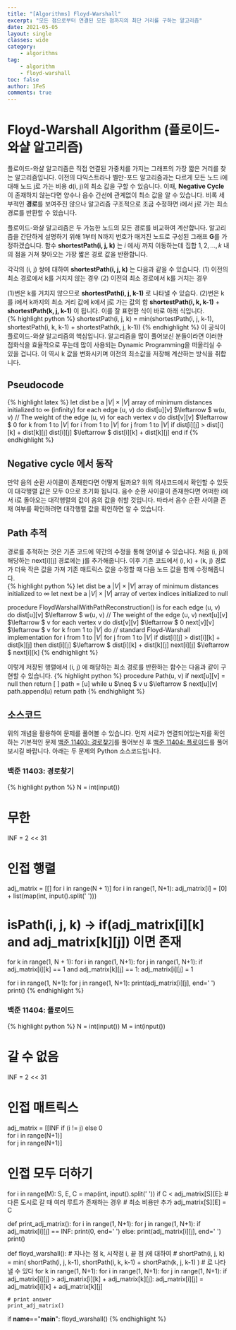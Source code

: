 ```yaml
---
title: "[Algorithms] Floyd-Warshall"
excerpt: "모든 점으로부터 연결된 모든 점까지의 최단 거리를 구하는 알고리즘"
date: 2021-05-05
layout: single
classes: wide
category:
    - algorithms
tag:
    - algorithm
    - floyd-warshall
toc: false
author: 1FeS
comments: true
---
```


# Floyd-Warshall Algorithm (플로이드-와샬 알고리즘)

플로이드-와샬 알고리즘은 직접 연결된 가중치를 가지는 그래프의 가장 짧은 거리를 찾는 알고리즘입니다. 이전의 다익스트라나 벨만-포드 알고리즘과는 다르게 모든 노드 i에 대해 노드 j로 가는 비용 d(i, j)의 최소 값을 구할 수 있습니다. 이때, **Negative Cycle** 이 존재하지 않는다면 양수나 음수 간선에 관계없이 최소 값을 알 수 있습니다. 비록 세부적인 **경로**를 보여주진 않으나 알고리즘 구조적으로 조금 수정하면 i에서 j로 가는 최소 경로를 반환할 수 있습니다.  
  
플로이드-와샬 알고리즘은 두 가능한 노드의 모든 경로를 비교하여 계산합니다. 알고리즘을 간단하게 설명하기 위해 1부터 N까지 번호가 매겨진 노드로 구성된 그래프 **G**를 가정하겠습니다. 함수 **shortestPath(i, j, k)** 는 $i$ 에서$j$ 까지 이동하는데 집합 ${ 1, 2, ..., k}$ 내의 점을 거쳐 찾아오는 가장 짧은 경로 값을 반환합니다.  
  
각각의 (i, j) 쌍에 대하여 **shortestPath(i, j, k)** 는 다음과 같을 수 있습니다.
(1) 이전의 최소 경로에서 k를 거치지 않는 경우
(2) 이전의 최소 경로에서 k를 거치는 경우

(1)번은 k를 거치지 않으므로 **shortestPath(i, j, k-1)** 로 나타낼 수 있습다. (2)번은 k를 i에서 k까지의 최소 거리 값에 k에서 j로 가는 값의 합 **shortestPath(i, k, k-1)** + **shortestPath(k, j, k-1)** 이 됩니다. 이를 잘 표현한 식이 바로 아래 식입니다.  
{% highlight python %}
shortestPath(i, j, k) = min(shortestPath(i, j, k-1), shortestPath(i, k, k-1) + shortestPath(k, j, k-1))
{% endhighlight %}
이 공식이 플로이드-와샬 알고리즘의 핵심입니다. 알고리즘을 많이 풀어보신 분들이라면 이러한 점화식을 효율적으로 푸는데 많이 사용되는 Dynamic Programming을 떠올리실 수 있을 겁니다. 이 역시 k 값을 변화시키며 이전의 최소값을 저장해 계산하는 방식을 취합니다.

## Pseudocode
{% highlight latex %}
let dist be a $\left | V \right | \times  \left | V \right |$ array of minimum distances initialized to $\infty$ (infinity)
for each edge (u, v) do
    dist\[u]\[v] $\leftarrow $ w(u, v)  // The weight of the edge (u, v)
for each vertex v do
    dist\[v]\[v] $\leftarrow $ 0
for k from 1 to $\left | V \right |$
    for i from 1 to $\left | V \right |$
        for j from 1 to $\left | V \right |$
            if dist\[i]\[j] > dist\[i]\[k] + dist\[k]\[j] 
                dist\[i]\[j] $\leftarrow $ dist\[i]\[k] + dist\[k]\[j]
            end if
{% endhighlight %}

## Negative cycle 에서 동작
만약 음의 순환 사이클이 존재한다면 어떻게 될까요? 위의 의사코드에서 확인할 수 있듯이 대각행렬 값은 모두 0으로 초기화 됩니다. 음수 순환 사이클이 존재한다면 어떠한 i에서 i로 돌아오는 대각행렬의 값이 음의 값을 취할 것입니다. 따라서 음수 순환 사이클 존재 여부를 확인하려면 대각행렬 값을 확인하면 알 수 있습니다.
  
## Path 추적
경로를 추적하는 것은 기존 코드에 약간의 수정을 통해 얻어낼 수 있습니다. 처음 (i, j)에 해당하는 next\[i]\[j] 경로에는 j를 추가해줍니다. 이후 기존 코드에서 (i, k) + (k, j) 경로가 더욱 작은 값을 가져 기존 매트릭스 값을 수정할 때 다음 노드 값을 함께 수정해줍니다.  
{% highlight python %}
let dist be a $\left | V \right | \times  \left | V \right |$ array of minimum distances initialized to $\infty$
let next be a $\left | V \right | \times  \left | V \right |$ array of vertex indices initialized to null

procedure FloydWarshallWithPathReconstruction() is
    for each edge (u, v) do
        dist\[u]\[v] $\leftarrow $ w(u, v)  // The weight of the edge (u, v)
        next\[u]\[v] $\leftarrow $ v
    for each vertex v do
        dist\[v]\[v] $\leftarrow $ 0
        next\[v]\[v] $\leftarrow $ v
    for k from 1 to $\left | V \right |$ do // standard Floyd-Warshall implementation
        for i from 1 to $\left | V \right |$
            for j from 1 to $\left | V \right |$
                if dist\[i]\[j] > dist\[i]\[k] + dist\[k]\[j] then
                    dist\[i]\[j] $\leftarrow $ dist\[i]\[k] + dist\[k]\[j]
                    next\[i]\[j] $\leftarrow $ next\[i]\[k]
{% endhighlight %}

이렇게 저장된 행렬에서 (i, j) 에 해당하는 최소 경로를 반환하는 함수는 다음과 같이 구현할 수 있습니다.
{% highlight python %}
procedure Path(u, v)
    if next[u][v] = null then
        return [ ]
    path = [u]
    while u $\neq $ v
        u $\leftarrow $ next[u][v]
        path.append(u)
    return path
{% endhighlight %}

## 소스코드
위의 개념을 활용하여 문제를 풀어볼 수 있습니다. 먼저 서로가 연결되어있는지를 확인하는 기본적인 문제 [백준 11403: 경로찾기](https://www.acmicpc.net/problem/11403)를 풀어보신 후 [백준 11404: 플로이드](https://www.acmicpc.net/problem/11404)를 풀어보시길 바랍니다. 아래는 두 문제의 Python 소스코드입니다.

### 백준 11403: 경로찾기
{% highlight python %}
N = int(input())

# 무한
INF = 2 << 31

# 인접 행렬
adj_matrix = [[] for i in range(N + 1)]
for i in range(1, N+1):
    adj_matrix[i] = [0] + list(map(int, input().split(' ')))


# isPath(i, j, k) -> if(adj_matrix[i][k] and adj_matrix[k][j]) 이면 존재
for k in range(1, N + 1):
    for i in range(1, N+1):
        for j in range(1, N+1):
            if adj_matrix[i][k] == 1 and adj_matrix[k][j] == 1:
                adj_matrix[i][j] = 1

for i in range(1, N+1):
    for j in range(1, N+1):
        print(adj_matrix[i][j], end=' ')
    print()
{% endhighlight %}

### 백준 11404: 플로이드
{% highlight python %}
N = int(input())
M = int(input())

# 갈 수 없음
INF = 2 << 31

# 인접 매트릭스
adj_matrix = [[INF if (i != j) else 0\
               for i in range(N+1)] \
              for j in range(N+1)]

# 인접 모두 더하기
for i in range(M):
    S, E, C = map(int, input().split(' '))
    if C < adj_matrix[S][E]:
        # 다른 도시로 갈 때 여러 루트가 존재하는 경우
        # 최소 비용만 추가
        adj_matrix[S][E] = C

def print_adj_matrix():
    for i in range(1, N+1):
        for j in range(1, N+1):
            if adj_matrix[i][j] == INF:
                print(0, end=' ')
            else:
                print(adj_matrix[i][j], end=' ')
        print()

def floyd_warshall():
    # 지나는 점 k, 시작점 i, 끝 점 j에 대하여
    # shortPath(i, j, k) = min( shortPath(i, j, k-1), shortPath(i, k, k-1) + shortPath(k, j, k-1) )
    # 로 나타낼 수 있다
    for k in range(1, N+1):
        for i in range(1, N+1):
            for j in range(1, N+1):
                if adj_matrix[i][j] > adj_matrix[i][k] + adj_matrix[k][j]:
                    adj_matrix[i][j] = adj_matrix[i][k] + adj_matrix[k][j]

    # print answer
    print_adj_matrix()

if __name__=="__main__":
    floyd_warshall()
{% endhighlight %}